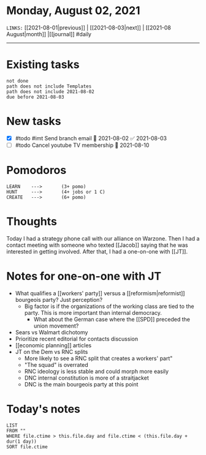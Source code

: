 # Monday, August 02, 2021
`LINKS:` [[2021-08-01|previous]] | [[2021-08-03|next]] | [[2021-08 August|month]] |[[journal]] 
#daily

---
# Existing tasks
```tasks
not done
path does not include Templates
path does not include 2021-08-02
due before 2021-08-03
```

# New tasks
- [x] #todo #imt Send branch email 📅 2021-08-02 ✅ 2021-08-03
- [ ] #todo Cancel youtube TV membership 📅 2021-08-10

# Pomodoros
```
LEARN    ---> 		(3+ pomo)
HUNT     ---> 		(4+ jobs or 1 C)
CREATE   --->  		(6+ pomo)
```

# Thoughts
Today I had a strategy phone call with our alliance on Warzone. Then I had a contact meeting with someone who texted [[Jacob]] saying that he was interested in getting involved. After that, I had a one-on-one with [[JT]].

# Notes for one-on-one with JT
- What qualifies a [[workers' party]] versus a [[reformism|reformist]] bourgeois party? Just perception?
	- Big factor is if the organizations of the working class are tied to the party. This is more important than internal democracy.
		- What about the German case where the [[SPD]] preceded the union movement?
- Sears vs Walmart dichotomy
- Prioritize recent editorial for contacts discussion
- [[economic planning]] articles
- JT on the Dem vs RNC splits
	- More likely to see a RNC split that creates a workers' part"
	- "The squad" is overrated
	- RNC ideology is less stable and could morph more easily
	- DNC internal constitution is more of a straitjacket
	- DNC is the main bourgeois party at this point

# Today's notes
```dataview
LIST 
FROM ""
WHERE file.ctime > this.file.day and file.ctime < (this.file.day + dur(1 day))
SORT file.ctime
```
